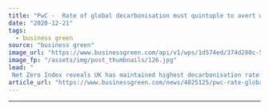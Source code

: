```yaml
---
title: "PwC -  Rate of global decarbonisation must quintuple to avert worst climate impacts"
date: "2020-12-21"
tags: 
  - business green
source: "business green"
image_url: "https://www.businessgreen.com/api/v1/wps/1d574ed/374d280c-50ec-47e8-a1eb-2b82e6ef4509/5/andreas-felske-oQEdDIMEIlc-unsplash-185x114.jpg"
image_fp: "/assets/img/post_thumbnails/126.jpg"
lead: "
 Net Zero Index reveals UK has maintained highest decarbonisation rate in 21st century, but warns efforts must be accelerate rapidly to achieve global climate goals ..."
article_url: "https://www.businessgreen.com/news/4025125/pwc-rate-global-decarbonisation-quintuple-avert-worst-climate-impacts"
---
```


---
